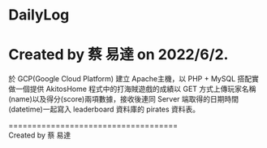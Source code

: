 # DailyLog
# Created by 蔡 易達 on 2022/6/2.


於 GCP(Google Cloud Platform) 建立 Apache主機，以 PHP + MySQL 搭配實做一個提供 AkitosHome 程式中的打海賊遊戲的成績以 GET 方式上傳玩家名稱(name)以及得分(score)兩項數據，接收後連同 Server 端取得的日期時間(datetime)一起寫入 leaderboard 資料庫的 pirates 資料表。

====================================  
Created by 蔡 易達
